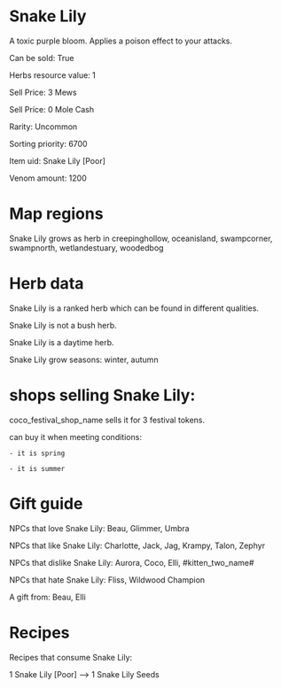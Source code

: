 # Snake Lily

A toxic purple bloom. Applies a poison effect to your attacks.

Can be sold: True

Herbs resource value: 1

Sell Price: 3 Mews

Sell Price: 0 Mole Cash

Rarity: Uncommon

Sorting priority: 6700

Item uid: Snake Lily [Poor]

Venom amount: 1200

# Map regions

Snake Lily grows as herb in creepinghollow, oceanisland, swampcorner, swampnorth, wetlandestuary, woodedbog

# Herb data

Snake Lily is a ranked herb which can be found in different qualities.

Snake Lily is not a bush herb.

Snake Lily is a daytime herb.

Snake Lily grow seasons: winter, autumn

# shops selling Snake Lily:

coco_festival_shop_name sells it for 3 festival tokens.

  can buy it when meeting conditions: 

    - it is spring

    - it is summer

# Gift guide

NPCs that love Snake Lily: Beau, Glimmer, Umbra

NPCs that like Snake Lily: Charlotte, Jack, Jag, Krampy, Talon, Zephyr

NPCs that dislike Snake Lily: Aurora, Coco, Elli, #kitten_two_name#

NPCs that hate Snake Lily: Fliss, Wildwood Champion

A gift from: Beau, Elli

# Recipes

Recipes that consume Snake Lily:

1 Snake Lily [Poor] --> 1 Snake Lily Seeds